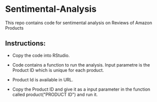 # Sentimental-Analysis
This repo contains code for sentimental analysis on Reviews of Amazon Products

## Instructions: ##

* Copy the code into RStudio.

* Code contains a function to run the analysis. Input parametre is the Product ID which is unique for each product.

* Product Id is available in URL.

* Copy the Product ID and give it as a input parameter in the function called product("PRODUCT ID") and run it.
